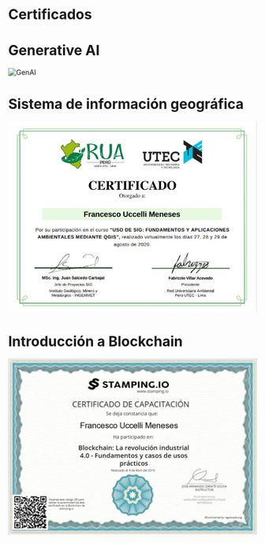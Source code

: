# Certificados

# Generative AI
![GenAI]([https://github.com/Flrotm/Certificados/blob/main/qgis.jpg](https://github.com/Flrotm/Certificados/blob/main/Captura%20de%20pantalla%202024-10-24%20160601.png))
# Sistema de información geográfica 
![QGIS](https://github.com/Flrotm/Certificados/blob/main/qgis.jpg)


# Introducción a Blockchain
![Blockchain](https://github.com/Flrotm/Certificados/blob/main/cert.jpg)
